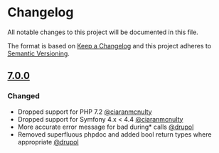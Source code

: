 # Changelog
All notable changes to this project will be documented in this file.

The format is based on [Keep a Changelog](http://keepachangelog.com/en/1.0.0/)
and this project adheres to [Semantic Versioning](http://semver.org/spec/v2.0.0.html).

## [7.0.0]

### Changed
 - Dropped support for PHP 7.2 [@ciaranmcnulty](https://github.com/ciaranmcnulty)
 - Dropped support for Symfony 4.x < 4.4 [@ciaranmcnulty](https://github.com/ciaranmcnulty)
 - More accurate error message for bad during* calls [@drupol](https://github.com/drupol)
 - Removed superfluous phpdoc and added bool return types where appropriate [@drupol](https://github.com/drupol)
 
[7.0.0]: https://github.com/phpspec/phpspec/compare/6.2.2...7.0.0
